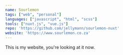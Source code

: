 ```yaml
---
name: Sourlemon
tags: ["web", "personal"]
languages: ["javascript", "html", "scss"]
tools: ["nuxt.js", "vue.js"]
repo: 'https://github.com/jellymann/sourlemon-nuxt'
website: 'https://www.sourlemon.co.za'
---
```

This is my website, you're looking at it now.
